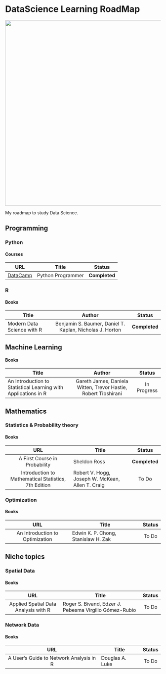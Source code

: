 # DataScience Learning RoadMap

<p align="center"> 
<img src="https://www.simplilearn.com/ice9/free_resources_article_thumb/Data-Science-vs.-Big-Data-vs.jpg" width="600">
</p>

My roadmap to study Data Science.

## Programming
### Python
#### Courses
| URL | Title | Status |
| :---: | --- | :---: |
| [DataCamp](https://www.datacamp.com/tracks/python-programmer) | Python Programmer | **Completed** |

### R
#### Books
| Title | Author | Status |
| --- | :---: | :---: |
| Modern Data Science with R | Benjamin S. Baumer, Daniel T. Kaplan, Nicholas J. Horton | **Completed** |

## Machine Learning
#### Books
| Title | Author | Status |
| --- | :---: | :---: |
| An Introduction to Statistical Learning with Applications in R | Gareth James, Daniela Witten, Trevor Hastie, Robert Tibshirani | In Progress|

## Mathematics
### Statistics & Probability theory
#### Books
| URL | Title | Status |
| :---: | --- | :---: |
| A First Course in Probability| Sheldon Ross| **Completed** |
| Introduction to Mathematical Statistics, 7th Edition| Robert V. Hogg, Joseph W. McKean, Allen T. Craig| To Do |


### Optimization
#### Books
| URL | Title | Status |
| :---: | --- | :---: |
| An Introduction to Optimization| Edwin K. P. Chong, Stanislaw H. Zak| To Do |

## Niche topics 
### Spatial Data
#### Books
| URL | Title | Status |
| :---: | --- | :---: |
| Applied Spatial Data Analysis with R| Roger S. Bivand, Edzer J. Pebesma Virgilio Gómez-Rubio| To Do |

### Network Data
#### Books
| URL | Title | Status |
| :---: | --- | :---: |
| A User’s Guide to Network Analysis in R| Douglas A. Luke| To Do |